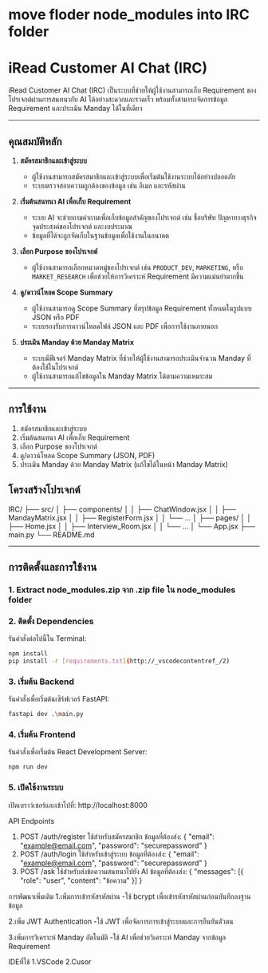 # move floder node_modules into IRC folder
# iRead Customer AI Chat (IRC)

iRead Customer AI Chat (IRC) เป็นระบบที่ช่วยให้ผู้ใช้งานสามารถเก็บ Requirement ของโปรเจกต์ผ่านการสนทนากับ AI ได้อย่างสะดวกและรวดเร็ว พร้อมทั้งสามารถจัดการข้อมูล Requirement และประเมิน Manday ได้ในที่เดียว

---

## คุณสมบัติหลัก

1. **สมัครสมาชิกและเข้าสู่ระบบ**  
   - ผู้ใช้งานสามารถสมัครสมาชิกและเข้าสู่ระบบเพื่อเริ่มต้นใช้งานระบบได้อย่างปลอดภัย
   - ระบบตรวจสอบความถูกต้องของข้อมูล เช่น อีเมล และรหัสผ่าน

2. **เริ่มต้นสนทนา AI เพื่อเก็บ Requirement**  
   - ระบบ AI จะช่วยถามคำถามเพื่อเก็บข้อมูลสำคัญของโปรเจกต์ เช่น ชื่อบริษัท ปัญหาทางธุรกิจ จุดประสงค์ของโปรเจกต์ และงบประมาณ
   - ข้อมูลที่ได้จะถูกจัดเก็บในฐานข้อมูลเพื่อใช้งานในอนาคต

3. **เลือก Purpose ของโปรเจกต์**  
   - ผู้ใช้งานสามารถเลือกหมวดหมู่ของโปรเจกต์ เช่น `PRODUCT_DEV`, `MARKETING`, หรือ `MARKET_RESEARCH` เพื่อช่วยให้การวิเคราะห์ Requirement มีความแม่นยำมากขึ้น

4. **ดู/ดาวน์โหลด Scope Summary**  
   - ผู้ใช้งานสามารถดู Scope Summary ที่สรุปข้อมูล Requirement ทั้งหมดในรูปแบบ JSON หรือ PDF
   - ระบบรองรับการดาวน์โหลดไฟล์ JSON และ PDF เพื่อการใช้งานภายนอก

5. **ประเมิน Manday ด้วย Manday Matrix**  
   - ระบบมีฟีเจอร์ Manday Matrix ที่ช่วยให้ผู้ใช้งานสามารถประเมินจำนวน Manday ที่ต้องใช้ในโปรเจกต์
   - ผู้ใช้งานสามารถแก้ไขข้อมูลใน Manday Matrix ได้ตามความเหมาะสม

---
## การใช้งาน

1. สมัครสมาชิกและเข้าสู่ระบบ
2. เริ่มต้นสนทนา AI เพื่อเก็บ Requirement
3. เลือก Purpose ของโปรเจกต์
4. ดู/ดาวน์โหลด Scope Summary (JSON, PDF)
5. ประเมิน Manday ด้วย Manday Matrix (แก้ไขได้ในหน้า Manday Matrix)

## โครงสร้างโปรเจกต์



IRC/
├── src/
│ ├── components/
│ │ ├── ChatWindow.jsx
│ │ ├── MandayMatrix.jsx
│ │ ├── RegisterForm.jsx
│ │ └── ...
│ ├── pages/
│ │ ├── Home.jsx
│ │ ├── Interview_Room.jsx
│ │ └── ...
│ └── App.jsx
├── main.py
└── README.md


---

## การติดตั้งและการใช้งาน
### 1. Extract node_modules.zip จาก .zip file ใน node_modules folder
### 2. ติดตั้ง Dependencies
รันคำสั่งต่อไปนี้ใน Terminal:
```bash
npm install
pip install -r [requirements.txt](http://_vscodecontentref_/2)
```
### 3. เริ่มต้น Backend
รันคำสั่งเพื่อเริ่มต้นเซิร์ฟเวอร์ FastAPI:
```bash
fastapi dev .\main.py     
```

### 4. เริ่มต้น Frontend
รันคำสั่งเพื่อเริ่มต้น React Development Server:
```bash
npm run dev  
```
### 5. เปิดใช้งานระบบ
เปิดเบราว์เซอร์และเข้าไปที่:
http://localhost:8000



API Endpoints
1. POST /auth/register
ใช้สำหรับสมัครสมาชิก
ข้อมูลที่ต้องส่ง: { "email": "example@email.com", "password": "securepassword" }
2. POST /auth/login
ใช้สำหรับเข้าสู่ระบบ
ข้อมูลที่ต้องส่ง: { "email": "example@email.com", "password": "securepassword" }
3. POST /ask
ใช้สำหรับส่งข้อความสนทนาไปยัง AI
ข้อมูลที่ต้องส่ง: { "messages": [{ "role": "user", "content": "ข้อความ" }] }


การพัฒนาเพิ่มเติม
1.เพิ่มการเข้ารหัสรหัสผ่าน
-ใช้ bcrypt เพื่อเข้ารหัสรหัสผ่านก่อนบันทึกลงฐานข้อมูล

2.เพิ่ม JWT Authentication
-ใช้ JWT เพื่อจัดการการเข้าสู่ระบบและการยืนยันตัวตน

3.เพิ่มการวิเคราะห์ Manday อัตโนมัติ
-ใช้ AI เพื่อช่วยวิเคราะห์ Manday จากข้อมูล Requirement



IDEที่ใช้
1.VSCode
2.Cusor
